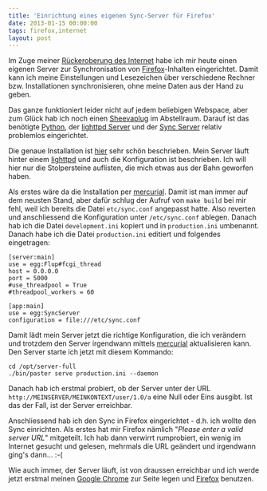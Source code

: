 ```yaml
---
title: 'Einrichtung eines eigenen Sync-Server für Firefox'
date: 2013-01-15 00:00:00 
tags: firefox,internet
layout: post
---
```

Im Zuge meiner [Rückeroberung des Internet][0] habe ich mir heute einen eigenen Server zur Synchronisation
von [Firefox][7]-Inhalten eingerichtet. Damit kann ich meine Einstellungen und Lesezeichen über verschiedene
Rechner bzw. Installationen synchronisieren, ohne meine Daten aus der Hand zu geben.

Das ganze funktioniert leider nicht auf jedem beliebigen Webspace, aber zum Glück hab ich noch einen 
[Sheevaplug][1] im Abstellraum. Darauf ist das benötigte [Python][2], der [lighttpd Server][3] und der 
[Sync Server][3] relativ problemlos eingerichtet.

Die genaue Installation ist [hier][4] sehr schön beschrieben. Mein Server läuft hinter einem [lighttpd][3]
und auch die Konfiguration ist beschrieben. Ich will hier nur die Stolpersteine auflisten, die mich etwas
aus der Bahn geworfen haben.

Als erstes wäre da die Installation per [mercurial][5]. Damit ist man immer auf dem neusten Stand, aber dafür
schlug der Aufruf von `make build` bei mir fehl, weil ich bereits die Datei `etc/sync.conf` angepasst hatte.
Also reverten und anschliessend die Konfiguration unter `/etc/sync.conf` ablegen. Danach hab ich die Datei
`development.ini` kopiert und in `production.ini` umbenannt. Danach habe ich die Datei `production.ini`
editiert und folgendes eingetragen:

    [server:main]
    use = egg:Flup#fcgi_thread
    host = 0.0.0.0
    port = 5000
    #use_threadpool = True
    #threadpool_workers = 60
    
    [app:main]
    use = egg:SyncServer
    configuration = file:///etc/sync.conf

Damit lädt mein Server jetzt die richtige Konfiguration, die ich verändern  und trotzdem den Server 
irgendwann mittels [mercurial][5] aktualisieren kann. Den Server starte ich jetzt mit diesem Kommando:

    cd /opt/server-full
    ./bin/paster serve production.ini --daemon

Danach hab ich erstmal probiert, ob der Server unter der URL `http://MEINSERVER/MEINKONTEXT/user/1.0/a`
eine Null oder Eins ausgibt. Ist das der Fall, ist der Server erreichbar.

Anschliessend hab ich den Sync in Firefox eingerichtet - d.h. ich wollte den Sync einrichten. Als erstes
hat mir Firefox nämlich "*Please enter a valid server URL*" mitgeteilt. Ich hab dann verwirrt rumprobiert, ein
wenig im Internet gesucht und gelesen, mehrmals die URL geändert und irgendwann ging's dann... :-(

Wie auch immer, der Server läuft, ist von draussen erreichbar und ich werde jetzt erstmal meinen 
[Google Chrome][6] zur Seite legen und [Firefox][7] benutzen.

[0]: /2013/01/12/das-internet-zurueckerobern-projekte-zum-einstieg/
[1]: /2010/02/21/erste-erfahrungen-mit-dem-sheevaplug/
[2]: http://www.python.org/
[3]: http://www.lighttpd.net/
[4]: http://docs.services.mozilla.com/howtos/run-sync.html
[5]: http://mercurial.selenic.com/
[6]: http://www.google.de/intl/de/chrome/browser/
[7]: http://www.mozilla.org/de/firefox/new/
